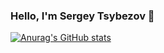 ### Hello, I'm Sergey Tsybezov 👋
[![Anurag's GitHub stats](https://github-readme-stats.vercel.app/api?username=TsybezovSergey)](https://github.com/anuraghazra/github-readme-stats)


<!--
**TsybezovSergey/TsybezovSergey** is a ✨ _special_ ✨ repository because its `README.md` (this file) appears on your GitHub profile.

Here are some ideas to get you started:

- 🔭 I’m currently working on ...
- 🌱 I’m currently learning ...
- 👯 I’m looking to collaborate on ...
- 🤔 I’m looking for help with ...
- 💬 Ask me about ...
- 📫 How to reach me: ...
- 😄 Pronouns: ...
- ⚡ Fun fact: ...
-->
